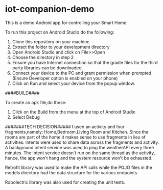 # iot-companion-demo
This is a demo Android app for controlling your Smart Home

To run this project on Android Studio do the following:

1. Clone this repository on your machine
2. Extract the folder to your development directory
3. Open Android Studio and click on File>>Open
4. Choose the directory in step 2 
5. Ensure you have Internet connection so that the gradle files for the third party libraries can be downloaded
6. Connect your device to the PC and grant permission when prompted. (Ensure Developer option is enabled on your phone)
7. Click on Run and select your device from the popup window.

####BUILD####

To create an apk file,do these:
1. Click on the Build from the menu at the top of Android Studio
2. Select Debug

#######TECH DECISION#####
I used an activity and four fragments,namely: Home,Bedroom,Living Room and Kitchen.
Since the rooms are part of the home it makes sense to use fragments in lieu of activities.
Intents were used to share data across the fragments and activity.
A background intent service was used to ping the weatherAPI every three minutes. The intent service doesn't run on the same thread as the activity, hence, the app won't hang and the system resource won't be exhausted. 

Retrofit library was used to make the API calls while the POJO files in the models directory had the data structure for the various endpoints.

Robolectric library was also used for creating the unit tests.

